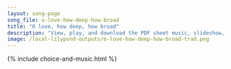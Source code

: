 ```yaml
---
layout: song-page
song_file: o-love-how-deep-how-broad
title: "O love, how deep, how broad"
description: "View, play, and download the PDF sheet music, slideshow, and audio. Lyrics: O love, how deep, how broad, how high! It fills the heart with ecstasy, that God, the Son of God, should take our mortal form for mortals' sake.  For ... english christian 4part"
image: /local-lilypond-outputs/o-love-how-deep-how-broad-trad.png
---
```


{% include choice-and-music.html %}